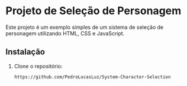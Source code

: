# Projeto de Seleção de Personagem

Este projeto é um exemplo simples de um sistema de seleção de personagem utilizando HTML, CSS e JavaScript.

## Instalação

1. Clone o repositório:
   ```bash
   https://github.com/PedroLucasLuz/System-Character-Selection

